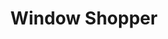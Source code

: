 ---
layout: portfolio_entry
url-title: wshoppr.com
title: Window Shopper
image: img/Wshoppr.png
desc: A Chrome extension that provides an easy way to save products you like.
site-url: http://wshoppr.com
---
